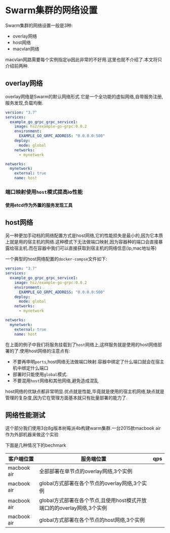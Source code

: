 # Swarm集群的网络设置

Swarm集群的网络设置一般是3种:

+ overlay网络
+ host网络
+ macvlan网络

macvlan网路需要每个实例指定ip因此非常的不好用.这里也就不介绍了.本文将只介绍前两种.

## overlay网络

overlay网络是Swarm的默认网络形式.它是一个全功能的虚拟网络,自带服务注册,服务发现,负载均衡.

```yml
version: "3.7"
services:
  example_go_grpc_grpc_service1:
    image: hsz/example-go-grpc:0.0.2
    environment:
      EXAMPLE_GO_GRPC_ADDRESS: "0.0.0.0:500"
    deploy:
      mode: global
    networks:
      - mynetwork

networks:
  mynetwork:
    external: true
    name: host
```


### 端口映射使用`host`模式提高io性能


#### 使用etcd作为外置的服务发现工具



## host网络

另一种更加手动档的网络配置方式是host网络,它的性能损失是最小的,因为它本质上就是用的宿主机的网络.这种模式下无法做端口映射,因为容器种的端口会直接暴露给宿主机.而在容器中我们可以直接获取到宿主机的网络信息(ip,mac地址等)

一个典型的host网络配置的`docker-compse`文件如下:

```yml
version: "3.7"
services:
  example_go_grpc_grpc_service1:
    image: hsz/example-go-grpc:0.0.2
    environment:
      EXAMPLE_GO_GRPC_ADDRESS: "0.0.0.0:500"
    deploy:
      mode: global
    networks:
      - mynetwork

networks:
  mynetwork:
    external: true
    name: host
```

在上面的例子中我们将服务挂载到了`host`网络上,这样服务就是使用的host网络部署的了.使用host网络的注意点有:

+ 不要再申明`ports`,host网络无法做端口映射.容器中绑定了什么端口就会在宿主机中绑定什么端口
+ 部署时只能使用`global`模式.
+ 不要混用`host`网络和其他网络,避免造成混乱

host网络的优缺点都非常明显.优点就是性能,毕竟就是使用的宿主机网络,缺点就是管理的复杂度,因为它在管理方面基本就只有批量部署的能力了.


## 网络性能测试

这个部分我们使用3台8g版本树莓派4b构建warm集群.一台2015款macbook air作为外部机器来做这个实验

下面是几种情况下的bechmark

| 客户端位置  | 服务端位置                                                             | qps |
| ----------- | ---------------------------------------------------------------------- | --- |
| macbook air | 全部部署在单节点的overlay网络,3个实例                                  |
| macbook air | global方式部署在各个节点的overlay网络,3个实例                          |
| macbook air | global方式部署在各个节点,且使用host模式开放端口的的overlay网络,3个实例 |
| macbook air | global方式部署在各个节点的host网络,3个实例                             |
